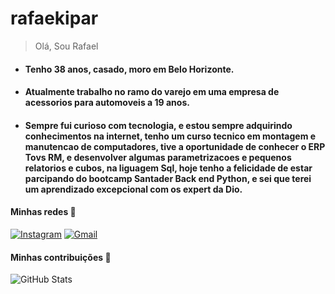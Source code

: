 # rafaekipar
> Olá, Sou Rafael


- #### Tenho 38 anos, casado, moro em Belo Horizonte.
- #### Atualmente trabalho no ramo do varejo em uma empresa de acessorios para automoveis a 19 anos.
- #### Sempre fui curioso com tecnologia, e estou sempre adquirindo conhecimentos na internet, tenho um curso tecnico em montagem e manutencao de computadores, tive a oportunidade de conhecer o ERP Tovs RM, e desenvolver algumas parametrizacoes e pequenos relatorios e cubos, na liguagem Sql, hoje tenho a felicidade de estar parcipando do bootcamp Santader Back end Python, e sei que terei um aprendizado excepcional com os expert da Dio.

#### Minhas redes 🔗

[![Instagram](https://img.shields.io/badge/-Instagram-333333?style=for-the-badge&logo=instagram&logoColor=red)](https://www.instagram.com/Rinacio87/)
[![Gmail](https://img.shields.io/badge/Gmail-333333?style=for-the-badge&logo=gmail&logoColor=Blue)](mailto:rafaelinaciogt@gmail.com)

#### Minhas contribuições 🤝

![GitHub Stats](https://github-readme-stats.vercel.app/api?username=rafaekipar&theme=transparent&bg_color=333&border_color=333333&show_icons=true&icon_color=3&title_color=E94D5F&text_color=FFF)
